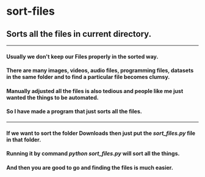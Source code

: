 # sort-files
## Sorts all the files in current directory.
---
#### Usually we don't keep our Files properly in the sorted way. 
#### There are many images, videos, audio files, programming files, datasets in the same folder and to find a particular file becomes clumsy.
#### Manually adjusted all the files is also tedious and people like me just wanted the things to be automated.
#### So I have made a program that just sorts all the files.
---
#### If we want to sort the folder Downloads then just put the *sort_files.py* file in that folder.
#### Running it by command *python sort_files.py* will sort all the things.
#### And then you are good to go and finding the files is much easier.
